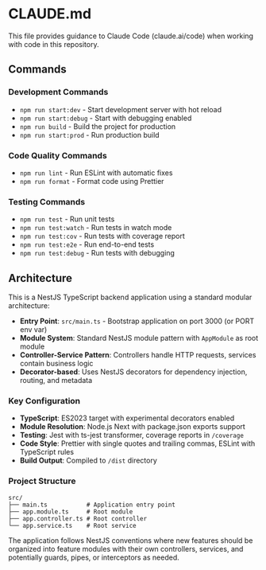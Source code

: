 # CLAUDE.md

This file provides guidance to Claude Code (claude.ai/code) when working with code in this repository.

## Commands

### Development Commands
- `npm run start:dev` - Start development server with hot reload
- `npm run start:debug` - Start with debugging enabled
- `npm run build` - Build the project for production
- `npm run start:prod` - Run production build

### Code Quality Commands
- `npm run lint` - Run ESLint with automatic fixes
- `npm run format` - Format code using Prettier

### Testing Commands
- `npm run test` - Run unit tests
- `npm run test:watch` - Run tests in watch mode
- `npm run test:cov` - Run tests with coverage report
- `npm run test:e2e` - Run end-to-end tests
- `npm run test:debug` - Run tests with debugging

## Architecture

This is a NestJS TypeScript backend application using a standard modular architecture:

- **Entry Point**: `src/main.ts` - Bootstrap application on port 3000 (or PORT env var)
- **Module System**: Standard NestJS module pattern with `AppModule` as root module
- **Controller-Service Pattern**: Controllers handle HTTP requests, services contain business logic
- **Decorator-based**: Uses NestJS decorators for dependency injection, routing, and metadata

### Key Configuration
- **TypeScript**: ES2023 target with experimental decorators enabled
- **Module Resolution**: Node.js Next with package.json exports support
- **Testing**: Jest with ts-jest transformer, coverage reports in `/coverage`
- **Code Style**: Prettier with single quotes and trailing commas, ESLint with TypeScript rules
- **Build Output**: Compiled to `/dist` directory

### Project Structure
```
src/
├── main.ts           # Application entry point
├── app.module.ts     # Root module
├── app.controller.ts # Root controller
└── app.service.ts    # Root service
```

The application follows NestJS conventions where new features should be organized into feature modules with their own controllers, services, and potentially guards, pipes, or interceptors as needed.